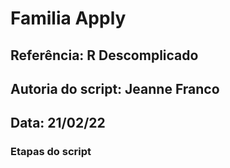 # Familia Apply

## Referência: R Descomplicado 
## Autoria do script: Jeanne Franco 
## Data: 21/02/22 

### Etapas do script
